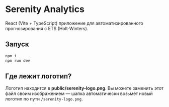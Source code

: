 # Serenity Analytics

React (Vite + TypeScript) приложение для автоматизированного прогнозирования с ETS (Holt‑Winters).

## Запуск
```bash
npm i
npm run dev
```

## Где лежит логотип?
Логотип находится в **public/serenity-logo.png**. Вы можете заменить этот файл своим изображением — шапка автоматически возьмёт новый логотип по пути `/serenity-logo.png`.
